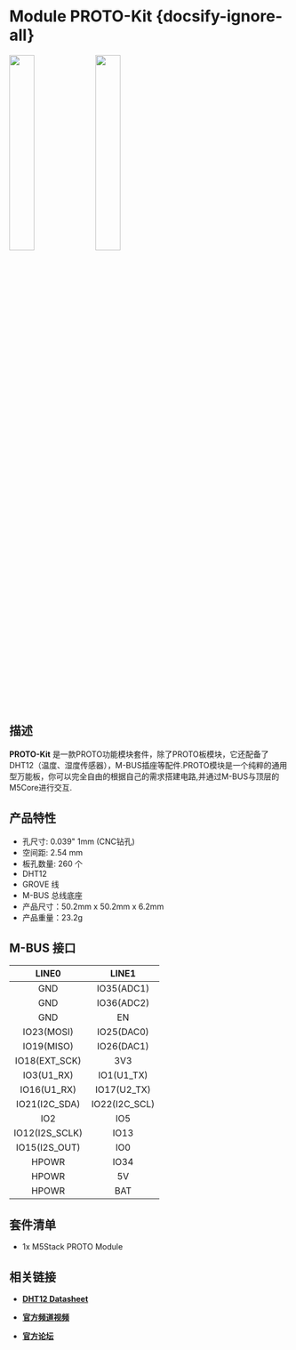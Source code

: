 # Module PROTO-Kit {docsify-ignore-all}

<img src="assets/img/product_pics/module/proto_kit/module_proto_kit_01.jpg" width="30%" height="30%"> <img src="assets/img/product_pics/module/proto_kit/module_proto_kit_02.jpg" width="30%" height="30%">


## 描述

**PROTO-Kit** 是一款PROTO功能模块套件，除了PROTO板模块，它还配备了DHT12（温度、湿度传感器），M-BUS插座等配件.PROTO模块是一个纯粹的通用型万能板，你可以完全自由的根据自己的需求搭建电路,并通过M-BUS与顶层的M5Core进行交互.


## 产品特性

- 孔尺寸: 0.039" 1mm (CNC钻孔)
- 空间距: 2.54 mm
- 板孔数量: 260 个
- DHT12
- GROVE 线
- M-BUS 总线底座
- 产品尺寸：50.2mm x 50.2mm x 6.2mm
- 产品重量：23.2g

## M-BUS 接口

| LINE0             | LINE1            |
|:---:|:---:|
| GND               | IO35(ADC1)       |
| GND               | IO36(ADC2)       |
| GND               | EN               |
| IO23(MOSI)        | IO25(DAC0)       |
| IO19(MISO)        | IO26(DAC1)       |
| IO18(EXT\_SCK)    | 3V3              |
| IO3(U1\_RX)       | IO1(U1\_TX)      |
| IO16(U1\_RX)      | IO17(U2\_TX)     |
| IO21(I2C\_SDA)    | IO22(I2C\_SCL)   |
| IO2               | IO5              |
| IO12(I2S\_SCLK)   | IO13             |
| IO15(I2S\_OUT)    | IO0              |
| HPOWR             | IO34             |
| HPOWR             | 5V               |
| HPOWR             | BAT              |

## 套件清单

-  1x M5Stack PROTO Module

## 相关链接

- **[DHT12 Datasheet](https://m5stack.oss-cn-shenzhen.aliyuncs.com/resource/docs/datasheet/hat/DHT12_en.pdf)**

- **[官方频道视频](https://www.youtube.com/channel/UCozgFVglWYQXbvTmGyS739w)**

- **[官方论坛](http://forum.m5stack.com/)**


<script>

   var purchase_link = 'https://m5stack.com/collections/m5-module/products/experimental-proto-board-set';


   anchor_search(purchase_link);
   scrollFunc();

</script>